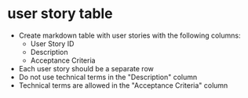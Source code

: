 # user story table
* Create markdown table with user stories with the following columns:
  * User Story ID
  * Description
  * Acceptance Criteria
* Each user story should be a separate row
* Do not use technical terms in the "Description" column
* Technical terms are allowed in the "Acceptance Criteria" column
